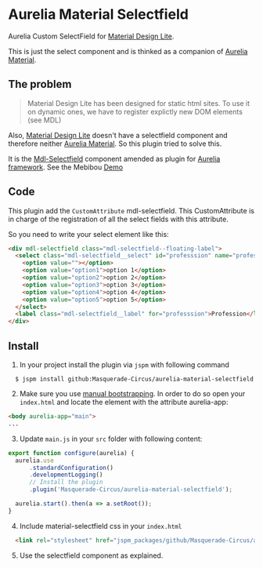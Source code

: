# Aurelia Material Selectfield

Aurelia Custom SelectField for [Material Design Lite](http://www.getmdl.io). 

This is just the select component and is thinked as a companion of [Aurelia Material](https://github.com/redpelicans/aurelia-material).

## The problem

> Material Design Lite has been designed for static html sites. To use it on dynamic ones, we have to register explictly new DOM elements (see MDL)

Also, [Material Design Lite](http://www.getmdl.io) doesn't have a selectfield component and therefore neither [Aurelia Material](https://github.com/redpelicans/aurelia-material). So this plugin tried to solve this. 

It is the [Mdl-Selectfield](https://github.com/mebibou/mdl-selectfield) component amended as plugin for [Aurelia framework](http://aurelia.io/). See the Mebibou [Demo](http://codepen.io/mebibou/pen/pjEjOv)

## Code
This plugin add the `CustomAttribute` mdl-selectfield. This CustomAttribute is in charge of the registration of all the select fields with this attribute.

So you need to write your select element like this:
```html
<div mdl-selectfield class="mdl-selectfield--floating-label">
  <select class="mdl-selectfield__select" id="professsion" name="professsion">
    <option value=""></option>
    <option value="option1">option 1</option>
    <option value="option2">option 2</option>
    <option value="option3">option 3</option>
    <option value="option4">option 4</option>
    <option value="option5">option 5</option>
  </select>
  <label class="mdl-selectfield__label" for="professsion">Profession</label>
</div>
```

## Install

1. In your project install the plugin via `jspm` with following command

  ```
    $ jspm install github:Masquerade-Circus/aurelia-material-selectfield
  ```

2. Make sure you use [manual bootstrapping](http://aurelia.io/docs#startup-and-configuration). In order to do so open your `index.html` and locate the element with the attribute aurelia-app:

  ```html
  <body aurelia-app="main">
  ...
  ```
  
3. Update  `main.js` in your `src` folder with following content:

  ```javascript
  export function configure(aurelia) {
    aurelia.use
        .standardConfiguration()
        .developmentLogging()
        // Install the plugin
        .plugin('Masquerade-Circus/aurelia-material-selectfield');
  
    aurelia.start().then(a => a.setRoot());
  }
  ```
  
4. Include material-selectfield css in your `index.html`
  
  ```html
    <link rel="stylesheet" href="jspm_packages/github/Masquerade-Circus/aurelia-material-selectfield@master/mdl-selectfield.css">
  ```
  
5. Use the selectfield component as explained.
